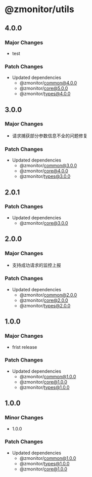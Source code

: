 # @zmonitor/utils

## 4.0.0

### Major Changes

- test

### Patch Changes

- Updated dependencies
  - @zmonitor/common@4.0.0
  - @zmonitor/core@5.0.0
  - @zmonitor/types@4.0.0

## 3.0.0

### Major Changes

- 请求捕获部分参数信息不全的问题修复

### Patch Changes

- Updated dependencies
  - @zmonitor/common@3.0.0
  - @zmonitor/core@4.0.0
  - @zmonitor/types@3.0.0

## 2.0.1

### Patch Changes

- Updated dependencies
  - @zmonitor/core@3.0.0

## 2.0.0

### Major Changes

- 支持成功请求的监控上报

### Patch Changes

- Updated dependencies
  - @zmonitor/common@2.0.0
  - @zmonitor/core@2.0.0
  - @zmonitor/types@2.0.0

## 1.0.0

### Major Changes

- frist release

### Patch Changes

- Updated dependencies
  - @zmonitor/common@1.0.0
  - @zmonitor/core@1.0.0
  - @zmonitor/types@1.0.0

## 1.0.0

### Minor Changes

- 1.0.0

### Patch Changes

- Updated dependencies
  - @zmonitor/common@1.0.0
  - @zmonitor/types@1.0.0
  - @zmonitor/core@1.0.0
